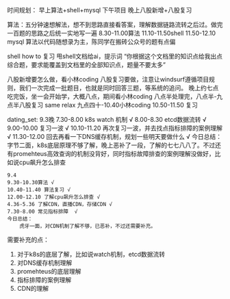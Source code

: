 时间规划：
    早上算法+shell+mysql
    下午项目
    晚上八股新增+八股复习


算法：五分钟速想解法，想不到思路直接看答案，理解数据链路流转之后过。做完一百题的思路之后统一实地写一遍
8.30-11.00算法
11.10-11.50shell
11.50-12.10 mysql
算法以代码随想录为主，陈同学在搬砖公众号的题有点偏

shell how to 复习
甩shell文档给ai，提示词 “你根据这个文档里的知识点给我出点综合题，要求能覆盖到文档里的全部知识点，题量不要太多”

八股新增要怎么做，看小林coding
八股复习要做，注意让windsurf遵循项目规则，我们一次完成一批题目，也就是同时回答三题，等系统的追问。
晚上约七点吃完饭，坐一会开始学，大概八点，期间看小林coding
八点半处理完，八点半-九点半八股复习
same relax 九点四十-10.40小林coding
10.50-11.50 复习


dating_set:
    9.3晚 7.30-8.00 k8s watch 机制 √
    8.00-8.30 etcd数据流转  √
    9.00-10.00 复习一波 √
    10.10-11.20 再次复习一波，并去找点指标排障的案例理解 √
    11.30-12.00 回去再看一下DNS缓存机制，规划一些明天要做什么 √
    今日总结：
        字节二面，k8s底层原理不够了解，晚上恶补了一段，了解的七七八八了。不过还有promehteus高效查询的机制没背好，同时指标故障排查的案例理解没做好，比如说cpu飙升怎么排查

    9.4 
    9.30-10.30算法 √
    10.40-11.40 算法复习 √
    12.00-12.10 了解cpu飙升怎么排查 √ 
    4.36-5.36 了解CDN，直播CDN，存储CDN √
    7.30-8.00 常见指标排障  √
    今日总结：
        虎牙一面，对CDN机制了解不够，已恶补，不过还需要补充。


需要补充的点：
1. 对于k8s的底层了解，比如说watch机制，etcd数据流转
2. 对DNS缓存机制理解
3. promehteus的底层理解
4. 指标排障的案例理解
5. CDN的理解